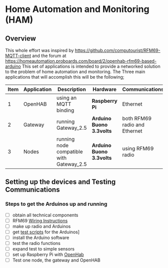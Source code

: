 # Home Automation and Monitoring (HAM)
## Overview
This whole effort was inspired by https://github.com/computourist/RFM69-MQTT-client and the forum at 
https://homeautomation.proboards.com/board/2/openhab-rfm69-based-arduino
This set of applications is intended to provide a networked solution to the problem of home automation and monitoring. The Three main applications that will accomplish this will be the following;

|Item| Application|Description|Hardware|Communications|Quantity|
|-----------|----------|-------------|----------|------------|----------|
|1| OpenHAB| using an MQTT binding| <b>Raspberry Pi</b>|Ethernet|1|
|2| Gateway| running Gateway_2.5| <b>Arduino Buono 3.3volts</b>| both RFM69 radio and Ethernet|1|
|3| Nodes| running node compatible with Gateway_2.5| <b>Arduino Buono 3.3volts</b>| using RFM69 radio|multiple|

## Setting up the devices and Testing Communications


### Steps to get the Arduinos up and running
- [ ] obtain all technical components
- [ ] RFM69 [Wiring Instructions](https://github.com/shulist/HAM/blob/master/HAM_0.01/RFM%20Wiring.png)
- [ ] make up radio and Arduinos
- [ ] get [test scripts](https://github.com/andySigler/RFm69-Examples) for the Arduinos]
- [ ] install the Arduino software
- [ ] test the radio functions
- [ ] expand test to simple sensors
- [ ] set up Raspberry Pi with [OpenHab](https://www.openhab.org/download/)
- [ ] Test one node, the gateway and OpenHAB

